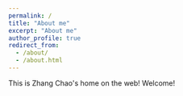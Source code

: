 ```yaml
---
permalink: /
title: "About me"
excerpt: "About me"
author_profile: true
redirect_from: 
  - /about/
  - /about.html
---
```


This is Zhang Chao's home on the web! Welcome!
